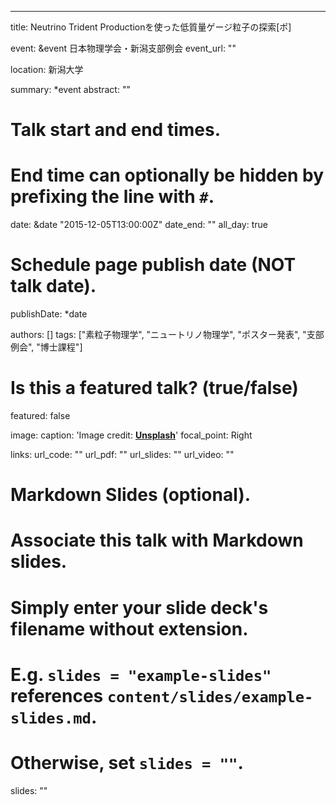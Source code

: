 ---
title: Neutrino Trident Productionを使った低質量ゲージ粒子の探索[ポ]

event: &event 日本物理学会・新潟支部例会
event_url: ""

location: 新潟大学

summary: *event
abstract: ""

# Talk start and end times.
#   End time can optionally be hidden by prefixing the line with `#`.
date: &date "2015-12-05T13:00:00Z"
date_end: ""
all_day: true

# Schedule page publish date (NOT talk date).
publishDate: *date

authors: []
tags: ["素粒子物理学", "ニュートリノ物理学", "ポスター発表", "支部例会", "博士課程"]

# Is this a featured talk? (true/false)
featured: false

image:
  caption: 'Image credit: [**Unsplash**](https://unsplash.com/photos/bzdhc5b3Bxs)'
  focal_point: Right

links:
url_code: ""
url_pdf: ""
url_slides: ""
url_video: ""

# Markdown Slides (optional).
#   Associate this talk with Markdown slides.
#   Simply enter your slide deck's filename without extension.
#   E.g. `slides = "example-slides"` references `content/slides/example-slides.md`.
#   Otherwise, set `slides = ""`.
slides: ""